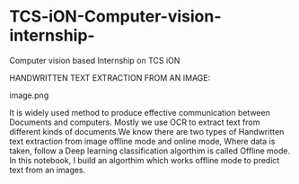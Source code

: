 # TCS-iON-Computer-vision-internship-
Computer vision based Internship on TCS iON 


HANDWRITTEN TEXT EXTRACTION FROM AN IMAGE:

image.png

It is widely used method to produce effective communication between Documents and computers. Mostly we use OCR to extract text from different kinds of documents.We know there are two types of Handwritten text extraction from image offline mode and online mode, Where data is taken, follow a Deep learning classification algorthim is called Offline mode. In this notebook, I build an algorthim which works offline mode to predict text from an images.
